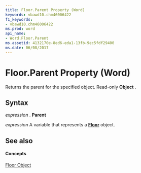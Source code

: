 ```yaml
---
title: Floor.Parent Property (Word)
keywords: vbawd10.chm46006422
f1_keywords:
- vbawd10.chm46006422
ms.prod: word
api_name:
- Word.Floor.Parent
ms.assetid: 4132170e-8ed6-eda1-13fb-9ec5fdf29400
ms.date: 06/08/2017
---
```



# Floor.Parent Property (Word)

Returns the parent for the specified object. Read-only **Object** .


## Syntax

 _expression_ . **Parent**

 _expression_ A variable that represents a **[Floor](floor-object-word.md)** object.


## See also


#### Concepts


[Floor Object](floor-object-word.md)

